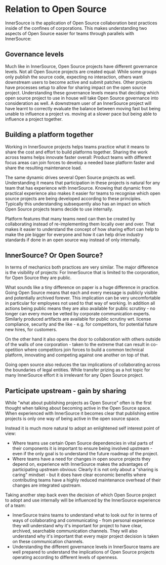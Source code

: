 # Relation to Open Source

InnerSource is the application of Open Source collaboration best practices inside of the confines of corporations.
This makes understanding two aspects of Open Source easier for teams through parallels with InnerSource:

## Governance levels

Much like in InnerSource, Open Source projects have different governance levels.
Not all Open Source projects are created equal: While some groups only publish the source code, expecting no interaction, others want downstream users to become active and submit patches.
Other projects have processes setup to allow for sharing impact on the open source project.
Understanding these governance levels means that deciding which open source project to use in house will take Open Source governance into consideration as well.
A downstream user of an InnerSource project will have learnt to correctly evaluate the balance between moving fast but being unable to influence a project vs. moving at a slower pace but being able to influence a project together.

## Building a platform together

Working in InnerSource projects helps teams practice what it means to share the cost and effort to build platforms together.
Sharing the work across teams helps innovate faster overall: Product teams with different focus areas can join forces to develop a needed base platform faster and share the resulting maintenance load.

The same dynamic drives several Open Source projects as well.
Understanding it means that participation in these projects is natural for any team that has experience with InnerSource.
Knowing that dynamic from practical experience also makes it easier for teams to recognise which open source projects are being developed according to these principles.
Typically this understanding subsequently also has an impact on which Open Source projects teams decide to use internally.

Platform features that many teams need can then be created by collaborating instead of re-implementing them locally over and over.
That makes it easier to understand the concept of how sharing effort can help to make the pie bigger for everyone and how it can help drive industry standards if done in an open source way instead of only internally.

## InnerSource? Or Open Source?

In terms of mechanics both practices are very similar.
The major difference is the visibility of projects: For InnerSource that is limited to the corporation, for Open Source they are public.

What sounds like a tiny difference on paper is a huge difference in practice.
Going Open Source means that each and every message is publicly visible and potentially archived forever.
This implication can be very uncomfortable in particular for employees not used to that way of working.
In addition all actions being public means they are also available for public scrutiny - no longer can every move be vetted by corporate communication experts.
Similarly produced artifacts are available for public scrutiny wrt. license compliance, security and the like - e.g. for competitors, for potential future new hires, for customers.

On the other hand it also opens the door to collaboration with others outside of the walls of one corporation - taken to the extreme that can result in co-opetition where competitors join forces to build a common technical platform, innovating and competing against one another on top of that.

Going open source also reduces the tax implications of collaborating across the boundaries of legal entities.
While transfer prizing as a hot topic for many InnerSource effort it is irrelevant for any Open Source project.


## Participate upstream - gain by sharing

While "what about publishing projects as Open Source" often is the first thought when talking about becoming active in the Open Source space.
When experienced with InnerSource it becomes clear that publishing entire projects is only one way of being active in the open source space.

Instead it is much more natural to adopt an enlightened self interest point of view:
* Where teams use certain Open Source dependencies in vital parts of their components it is important to ensure being involved upstream - even if the only goal is to understand the future roadmap of the project.
* Where teams have a need for changes in open source projects they depend on, experience with InnerSource makes the advantages of participating upstream obvious: Clearly it is not only about a "sharing is caring" mindset - but it does have clear economic benefits where contributing teams have a highly reduced maintenance overhead of their changes are integrated upstream.

Taking another step back even the decision of which Open Source project to adopt and use internally will be influenced by the InnerSource experience of a team:
* InnerSource trains teams to understand what to look out for in terms of ways of collaborating and communicating - from personal experience they will understand why it's important for project to have clear, archived, searchable communication channels.
They will also understand why it's important that every major project decision is taken on these communication channels.
* Understanding the different governance levels in InnerSource teams are well prepared to understand the implications of Open Source projects operating according to different levels of openness.

